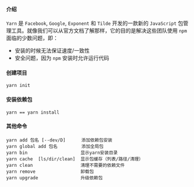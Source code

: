 #### 介绍
`Yarn` 是 `Facebook`, `Google`, `Exponent` 和 `Tilde` 开发的一款新的 `JavaScript` 包管理工具。就像我们可以从官方文档了解那样，它的目的是解决这些团队使用 `npm` 面临的少数问题，即：

* 安装的时候无法保证速度/一致性
* 安全问题，因为 `npm` 安装时允许运行代码

#### 创建项目
```
yarn init
```

#### 安装依赖包
```
yarn == yarn install
```

#### 其他命令
```
yarn add 包名 [--dev/D]      添加依赖包安装
yarn global add 包名         添加全局包
yarn bin                    显示yarn安装目录
yarn cache  [ls/dir/clean]  显示包缓存（列表/路径/清理）
yarn clean                  清理不需要的依赖文件
yarn remove                 卸载包
yarn upgrade                升级依赖包
```

